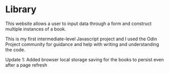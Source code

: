 # Library

This website allows a user to input data through a form and construct multiple instances of a book.

This is my first intermediate-level Javascript project and I used the Odin Project community for guidance and help with writing and understanding the code.

Update 1: Added browser local storage saving for the books to persist even after a page refresh
